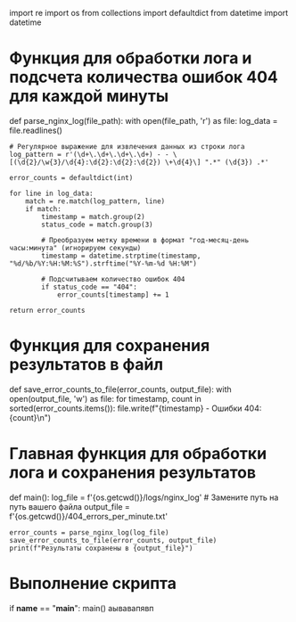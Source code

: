 import re
import os
from collections import defaultdict
from datetime import datetime

# Функция для обработки лога и подсчета количества ошибок 404 для каждой минуты
def parse_nginx_log(file_path):
    with open(file_path, 'r') as file:
        log_data = file.readlines()

    # Регулярное выражение для извлечения данных из строки лога
    log_pattern = r'(\d+\.\d+\.\d+\.\d+) - - \[(\d{2}/\w{3}/\d{4}:\d{2}:\d{2}:\d{2}) \+\d{4}\] ".*" (\d{3}) .*'

    error_counts = defaultdict(int)

    for line in log_data:
        match = re.match(log_pattern, line)
        if match:
            timestamp = match.group(2)
            status_code = match.group(3)

            # Преобразуем метку времени в формат "год-месяц-день часы:минута" (игнорируем секунды)
            timestamp = datetime.strptime(timestamp, "%d/%b/%Y:%H:%M:%S").strftime("%Y-%m-%d %H:%M")

            # Подсчитываем количество ошибок 404
            if status_code == "404":
                error_counts[timestamp] += 1

    return error_counts

# Функция для сохранения результатов в файл
def save_error_counts_to_file(error_counts, output_file):
    with open(output_file, 'w') as file:
        for timestamp, count in sorted(error_counts.items()):
            file.write(f"{timestamp} - Ошибки 404: {count}\n")

# Главная функция для обработки лога и сохранения результатов
def main():
    log_file = f'{os.getcwd()}/logs/nginx_log'  # Замените путь на путь вашего файла
    output_file = f'{os.getcwd()}/404_errors_per_minute.txt'

    error_counts = parse_nginx_log(log_file)
    save_error_counts_to_file(error_counts, output_file)
    print(f"Результаты сохранены в {output_file}")

# Выполнение скрипта
if __name__ == "__main__":
    main()    аывавапявп
